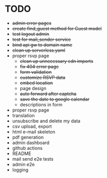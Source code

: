 # TODO

* ~~admin error pages~~
* ~~create  find_guest method for Guest model~~
* ~~test logout admin~~
* ~~test for mail_sender service~~
* ~~bind api gw to domain name~~
* ~~clean up serverless.yaml~~
* proper rsvp page
    * ~~clean up unnecessary cdn imports~~
    * ~~fix 404 error page~~
    * ~~form validation~~
    * ~~customize RSVP data~~
    * ~~embed location~~
    * page design
    * ~~auto forward after captcha~~
    * ~~save the date to google calendar~~
    * descriptions in form
* proper rsvp page
* translation
* unsubscribe and delete my data
* csv upload, export
* html e-mail skeleton
* pdf generation
* admin dashboard
* github actions
* README
* mail send e2e tests
* admin e2e
* logging
